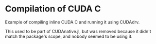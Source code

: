 # Compilation of CUDA C

Example of compiling inline CUDA C and running it using CUDAdrv.

This used to be part of CUDAnative.jl, but was removed because it didn't match the package's
scope, and nobody seemed to be using it.
